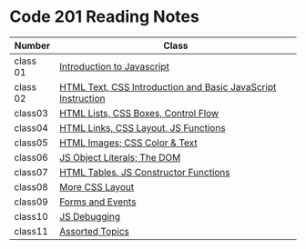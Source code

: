 # Code 201 Reading Notes

| Number      | Class |
| ----------- | ----------- |
| class 01    |   [Introduction to Javascript](https://enasbatayneh.github.io/Reading-notes_201/class-01)|
| class 02 |[HTML Text, CSS Introduction and Basic JavaScript Instruction](https://enasbatayneh.github.io/Reading-notes_201/class-02)|
|class03|[HTML Lists, CSS Boxes, Control Flow](https://github.com/EnasBatayneh/Reading-notes_201/class03)|
|class04|[HTML Links, CSS Layout, JS Functions](https://github.com/EnasBatayneh/Reading-notes_201/class04)|
|class05 |[HTML Images; CSS Color & Text](https://github.com/EnasBatayneh/Reading-notes_201/class05)|
|class06| [ JS Object Literals; The DOM](https://github.com/EnasBatayneh/Reading-notes_201/class06)|
|class07|[HTML Tables, JS Constructor Functions](https://github.com/EnasBatayneh/Reading-notes_201/class07)|
| class08   | [More CSS Layout](https://github.com/EnasBatayneh/Reading-notes_201/class08)|
| class09   |  [Forms and Events](https://github.com/EnasBatayneh/Reading-notes_201/class09)|
| class10   | [JS Debugging](https://github.com/EnasBatayneh/Reading-notes_201/class10)|
| class11   | [Assorted Topics](https://github.com/EnasBatayneh/Reading-notes_201/class11)|
